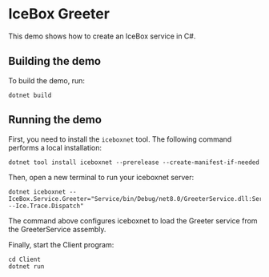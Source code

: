 # IceBox Greeter

This demo shows how to create an IceBox service in C#.

## Building the demo

To build the demo, run:

```shell
dotnet build
```

## Running the demo

First, you need to install the `iceboxnet` tool. The following command performs a local installation:

```shell
dotnet tool install iceboxnet --prerelease --create-manifest-if-needed
```

Then, open a new terminal to run your iceboxnet server:

```shell
dotnet iceboxnet --IceBox.Service.Greeter="Service/bin/Debug/net8.0/GreeterService.dll:Service.GreeterService --Ice.Trace.Dispatch"
```

The command above configures iceboxnet to load the Greeter service from the GreeterService assembly.

Finally, start the Client program:

```shell
cd Client
dotnet run
```
